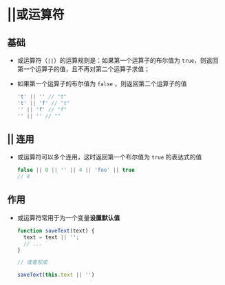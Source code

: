 # ||或运算符

## 基础

+ 或运算符（`||`）的运算规则是：如果第一个运算子的布尔值为 `true`，则返回第一个运算子的值，且不再对第二个运算子求值；

+ 如果第一个运算子的布尔值为 `false` ，则返回第二个运算子的值

    ```js
    't' || '' // "t"
    't' || 'f' // "t"
    '' || 'f' // "f"
    '' || '' // ""
    ```

## || 连用

+ 或运算符可以多个连用，这时返回第一个布尔值为 `true` 的表达式的值

    ```js
    false || 0 || '' || 4 || 'foo' || true
    // 4
    ```

## 作用

+ 或运算符常用于为一个变量**设置默认值**

    ```js
    function saveText(text) {
      text = text || '';
      // ...
    }

    // 或者写成

    saveText(this.text || '')
    ```
